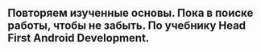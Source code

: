 ## Повторяем изученные основы. Пока в поиске работы, чтобы не забыть. По учебнику Head First Android Development.
